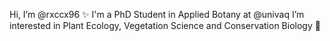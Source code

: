 Hi, I’m @rxccx96 ✨
I'm a PhD Student in Applied Botany at @univaq 
I’m interested in Plant Ecology, Vegetation Science and Conservation Biology 🌱

<!---
rxccx96/rxccx96 is a ✨ special ✨ repository because its `README.md` (this file) appears on your GitHub profile.
You can click the Preview link to take a look at your changes.
--->

